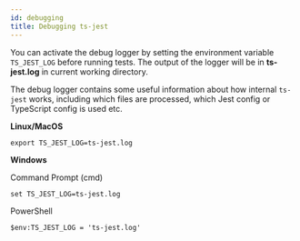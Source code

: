 ```yaml
---
id: debugging
title: Debugging ts-jest
---
```


You can activate the debug logger by setting the environment variable `TS_JEST_LOG` before running tests.
The output of the logger will be in **ts-jest.log** in current working directory.

The debug logger contains some useful information about how internal `ts-jest` works, including which files are processed,
which Jest config or TypeScript config is used etc.

**Linux/MacOS**

```
export TS_JEST_LOG=ts-jest.log
```

**Windows**

Command Prompt (cmd)

```
set TS_JEST_LOG=ts-jest.log
```

PowerShell

```
$env:TS_JEST_LOG = 'ts-jest.log'
```
